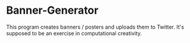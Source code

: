 # Banner-Generator

This program creates banners / posters and uploads them to Twitter. It's supposed to be an exercise in computational creativity.
